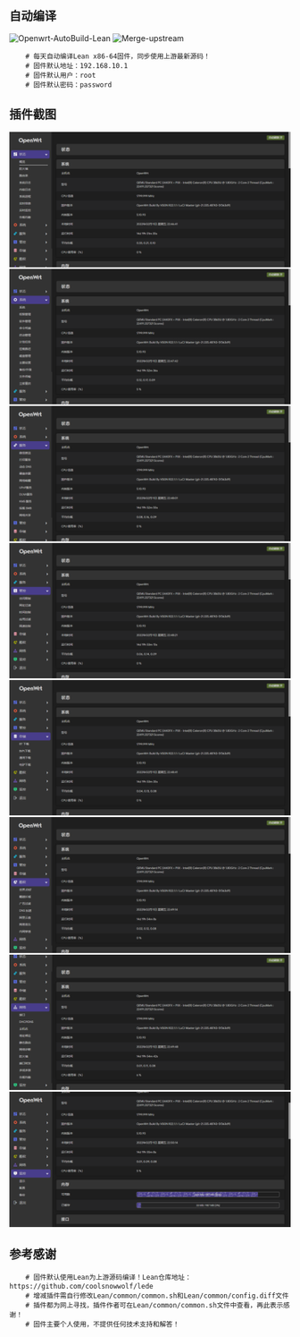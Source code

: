 ## 自动编译
![Openwrt-AutoBuild-Lean](https://github.com/vison-v/OpenWrt/workflows/Openwrt-AutoBuild-Lean/badge.svg)
![Merge-upstream](https://github.com/vison-v/OpenWrt/workflows/Merge-upstream/badge.svg)
```Brach 
    # 每天自动编译Lean x86-64固件，同步使用上游最新源码！
    # 固件默认地址：192.168.10.1
    # 固件默认用户：root
    # 固件默认密码：password
 ```
 
## 插件截图 
![xm1](Pic/状态.png)
![xm2](Pic/系统.png)
![xm3](Pic/服务.png)
![xm3](Pic/管控.png)
![xm3](Pic/存储.png)
![xm3](Pic/酷软.png)
![xm3](Pic/网络.png)
![xm3](Pic/监控.png)

## 参考感谢
```Brach 
    # 固件默认使用Lean为上游源码编译！Lean仓库地址：https://github.com/coolsnowwolf/lede
    # 增减插件需自行修改Lean/common/common.sh和Lean/common/config.diff文件
    # 插件都为网上寻找，插件作者可在Lean/common/common.sh文件中查看，再此表示感谢！
    # 固件主要个人使用，不提供任何技术支持和解答！
 ```
